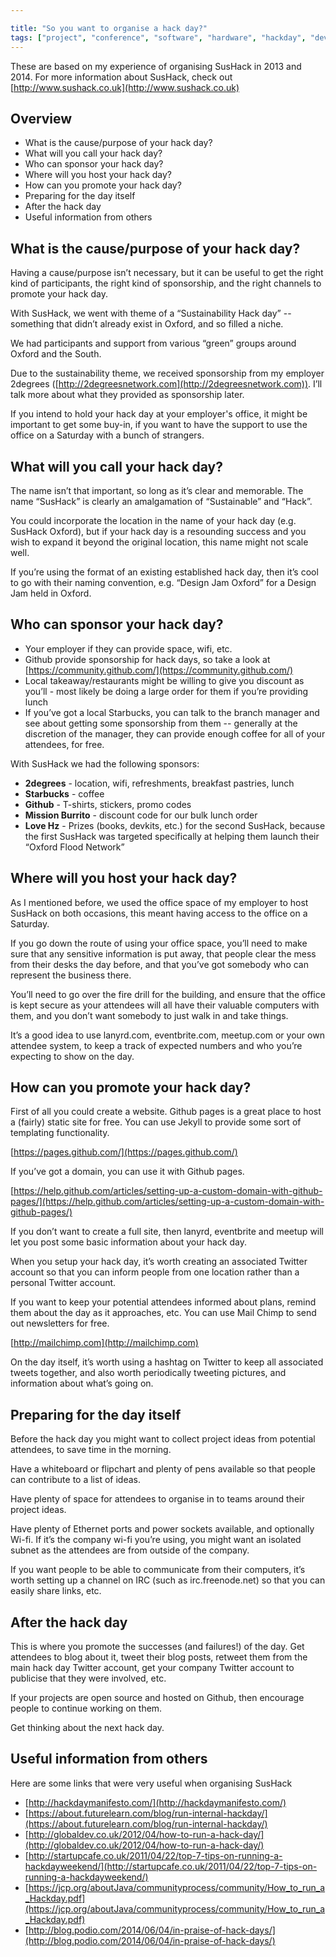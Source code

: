 ```yaml
---

title: "So you want to organise a hack day?"
tags: ["project", "conference", "software", "hardware", "hackday", "development"]
---
```



These are based on my experience of organising SusHack in 2013 and 2014. For more information about SusHack, check out [http://www.sushack.co.uk](http://www.sushack.co.uk)

<!-- more -->

## Overview

- What is the cause/purpose of your hack day?
- What will you call your hack day?
- Who can sponsor your hack day?
- Where will you host your hack day?
- How can you promote your hack day?
- Preparing for the day itself
- After the hack day
- Useful information from others


## What is the cause/purpose of your hack day?

Having a cause/purpose isn’t necessary, but it can be useful to get the right kind of participants, the right kind of sponsorship, and the right channels to promote your hack day.

With SusHack, we went with theme of a “Sustainability Hack day” -- something that didn’t already exist in Oxford, and so filled a niche.

We had participants and support from various “green” groups around Oxford and the South.

Due to the sustainability theme, we received sponsorship from my employer 2degrees ([http://2degreesnetwork.com](http://2degreesnetwork.com)). I’ll talk more about what they provided as sponsorship later.

If you intend to hold your hack day at your employer's office, it might be important to get some buy-in, if you want to have the support to use the office on a Saturday with a bunch of strangers.


## What will you call your hack day?

The name isn’t that important, so long as it’s clear and memorable. The name “SusHack” is clearly an amalgamation of “Sustainable” and “Hack”.

You could incorporate the location in the name of your hack day (e.g. SusHack Oxford), but if your hack day is a resounding success and you wish to expand it beyond the original location, this name might not scale well.

If you’re using the format of an existing established hack day, then it’s cool to go with their naming convention, e.g. “Design Jam Oxford” for a Design Jam held in Oxford.


## Who can sponsor your hack day?

- Your employer if they can provide space, wifi, etc.
- Github provide sponsorship for hack days, so take a look at [https://community.github.com/](https://community.github.com/)
- Local takeaway/restaurants might be willing to give you discount as you’ll - most likely be doing a large order for them if you’re providing lunch
- If you’ve got a local Starbucks, you can talk to the branch manager and see about getting some sponsorship from them -- generally at the discretion of the manager, they can provide enough coffee for all of your attendees, for free.

With SusHack we had the following sponsors:

- **2degrees** - location, wifi, refreshments, breakfast pastries, lunch
- **Starbucks** - coffee
- **Github** - T-shirts, stickers, promo codes
- **Mission Burrito** - discount code for our bulk lunch order
- **Love Hz** - Prizes (books, devkits, etc.) for the second SusHack, because the first SusHack was targeted specifically at helping them launch their “Oxford Flood Network”


## Where will you host your hack day?

As I mentioned before, we used the office space of my employer to host SusHack on both occasions, this meant having access to the office on a Saturday.

If you go down the route of using your office space, you’ll need to make sure that any sensitive information is put away, that people clear the mess from their desks the day before, and that you’ve got somebody who can represent the business there.

You’ll need to go over the fire drill for the building, and ensure that the office is kept secure as your attendees will all have their valuable computers with them, and you don’t want somebody to just walk in and take things.

It’s a good idea to use lanyrd.com, eventbrite.com, meetup.com or your own attendee system, to keep a track of expected numbers and who you’re expecting to show on the day.

## How can you promote your hack day?

First of all you could create a website. Github pages is a great place to host a (fairly) static site for free. You can use Jekyll to provide some sort of templating functionality.

[https://pages.github.com/](https://pages.github.com/)

If you’ve got a domain, you can use it with Github pages.

[https://help.github.com/articles/setting-up-a-custom-domain-with-github-pages/](https://help.github.com/articles/setting-up-a-custom-domain-with-github-pages/)

If you don’t want to create a full site, then lanyrd, eventbrite and meetup will let you post some basic information about your hack day.

When you setup your hack day, it’s worth creating an associated Twitter account so that you can inform people from one location rather than a personal Twitter account.

If you want to keep your potential attendees informed about plans, remind them about the day as it approaches, etc. You can use Mail Chimp to send out newsletters for free.

[http://mailchimp.com](http://mailchimp.com)

On the day itself, it’s worth using a hashtag on Twitter to keep all associated tweets together, and also worth periodically tweeting pictures, and information about what’s going on.

## Preparing for the day itself

Before the hack day you might want to collect project ideas from potential attendees, to save time in the morning.

Have a whiteboard or flipchart and plenty of pens available so that people can contribute to a list of ideas.

Have plenty of space for attendees to organise in to teams around their project ideas.

Have plenty of Ethernet ports and power sockets available, and optionally Wi-fi. If it’s the company wi-fi you’re using, you might want an isolated subnet as the attendees are from outside of the company.

If you want people to be able to communicate from their computers, it’s worth setting up a channel on IRC (such as irc.freenode.net) so that you can easily share links, etc.

## After the hack day

This is where you promote the successes (and failures!) of the day. Get attendees to blog about it, tweet their blog posts, retweet them from the main hack day Twitter account, get your company Twitter account to publicise that they were involved, etc.

If your projects are open source and hosted on Github, then encourage people to continue working on them.

Get thinking about the next hack day.

## Useful information from others

Here are some links that were very useful when organising SusHack

- [http://hackdaymanifesto.com/](http://hackdaymanifesto.com/)
- [https://about.futurelearn.com/blog/run-internal-hackday/](https://about.futurelearn.com/blog/run-internal-hackday/)
- [http://globaldev.co.uk/2012/04/how-to-run-a-hack-day/](http://globaldev.co.uk/2012/04/how-to-run-a-hack-day/)
- [http://startupcafe.co.uk/2011/04/22/top-7-tips-on-running-a-hackdayweekend/](http://startupcafe.co.uk/2011/04/22/top-7-tips-on-running-a-hackdayweekend/)
- [https://jcp.org/aboutJava/communityprocess/community/How_to_run_a_Hackday.pdf](https://jcp.org/aboutJava/communityprocess/community/How_to_run_a_Hackday.pdf)
- [http://blog.podio.com/2014/06/04/in-praise-of-hack-days/](http://blog.podio.com/2014/06/04/in-praise-of-hack-days/)
